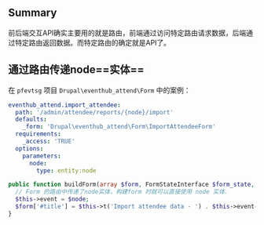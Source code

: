 ## Summary

前后端交互API确实主要用的就是路由，前端通过访问特定路由请求数据，后端通过特定路由返回数据。而特定路由的确定就是API了。

## 通过路由传递node==实体==
在 `pfevtsg` 项目 `Drupal\eventhub_attend\Form` 中的案例：

```yml
eventhub_attend.import_attendee:  
  path: '/admin/attendee/reports/{node}/import'  
  defaults:  
    _form: 'Drupal\eventhub_attend\Form\ImportAttendeeForm'  
  requirements:  
    _access: 'TRUE'  
  options:  
    parameters:  
      node:  
        type: entity:node
```

```php
public function buildForm(array $form, FormStateInterface $form_state, NodeInterface $node = NULL) {
  // Form 的路由中传递了node实体，构建form 时就可以直接使用 node 实体.
  $this->event = $node;  
  $form['#title'] = $this->t('Import attendee data - ') . $this->event->getTitle();
}
```